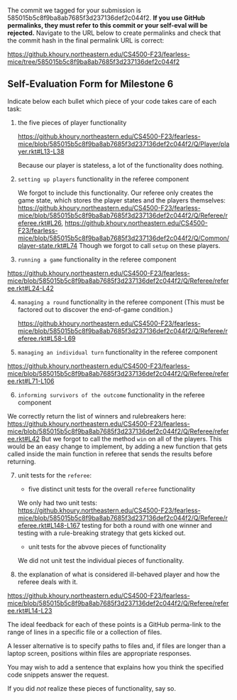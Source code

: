 The commit we tagged for your submission is 585015b5c8f9ba8ab7685f3d237136def2c044f2.
**If you use GitHub permalinks, they must refer to this commit or your self-eval will be rejected.**
Navigate to the URL below to create permalinks and check that the commit hash in the final permalink URL is correct:

https://github.khoury.northeastern.edu/CS4500-F23/fearless-mice/tree/585015b5c8f9ba8ab7685f3d237136def2c044f2

## Self-Evaluation Form for Milestone 6

Indicate below each bullet which piece of your code takes care of each task:

1. the five pieces of player functionality

   https://github.khoury.northeastern.edu/CS4500-F23/fearless-mice/blob/585015b5c8f9ba8ab7685f3d237136def2c044f2/Q/Player/player.rkt#L13-L38
   
   Because our player is stateless, a lot of the functionality does nothing. 

2. `setting up players` functionality in the referee component 

    We forgot to include this functionality. Our referee only creates the game state, which stores the player states and the players themselves:
    https://github.khoury.northeastern.edu/CS4500-F23/fearless-mice/blob/585015b5c8f9ba8ab7685f3d237136def2c044f2/Q/Referee/referee.rkt#L26, https://github.khoury.northeastern.edu/CS4500-F23/fearless-mice/blob/585015b5c8f9ba8ab7685f3d237136def2c044f2/Q/Common/player-state.rkt#L74 
    Though we forgot to call `setup` on these players.

3. `running a game` functionality in the referee component

https://github.khoury.northeastern.edu/CS4500-F23/fearless-mice/blob/585015b5c8f9ba8ab7685f3d237136def2c044f2/Q/Referee/referee.rkt#L24-L42

4. `managing a round` functionality in the referee component
    (This must be factored out to discover the end-of-game condition.)
    
    https://github.khoury.northeastern.edu/CS4500-F23/fearless-mice/blob/585015b5c8f9ba8ab7685f3d237136def2c044f2/Q/Referee/referee.rkt#L58-L69

5. `managing an individual turn` functionality in the referee component

https://github.khoury.northeastern.edu/CS4500-F23/fearless-mice/blob/585015b5c8f9ba8ab7685f3d237136def2c044f2/Q/Referee/referee.rkt#L71-L106

6. `informing survivors of the outcome` functionality in the referee component

We correctly return the list of winners and rulebreakers here: https://github.khoury.northeastern.edu/CS4500-F23/fearless-mice/blob/585015b5c8f9ba8ab7685f3d237136def2c044f2/Q/Referee/referee.rkt#L42
But we forgot to call the method `win` on all of the players. This would be an easy change to implement, by adding a new function that gets called inside the main function in referee that sends the results before returning.

7. unit tests for the `referee`:

   - five distinct unit tests for the overall `referee` functionality

    We only had two unit tests: https://github.khoury.northeastern.edu/CS4500-F23/fearless-mice/blob/585015b5c8f9ba8ab7685f3d237136def2c044f2/Q/Referee/referee.rkt#L148-L167 testing for both a round with one winner and testing with a rule-breaking strategy that gets kicked out.

   - unit tests for the abvove pieces of functionality 

    We did not unit test the individual pieces of functionality.
   
8. the explanation of what is considered ill-behaved player and how the referee deals with it.

https://github.khoury.northeastern.edu/CS4500-F23/fearless-mice/blob/585015b5c8f9ba8ab7685f3d237136def2c044f2/Q/Referee/referee.rkt#L14-L23

The ideal feedback for each of these points is a GitHub perma-link to
the range of lines in a specific file or a collection of files.

A lesser alternative is to specify paths to files and, if files are
longer than a laptop screen, positions within files are appropriate
responses.

You may wish to add a sentence that explains how you think the
specified code snippets answer the request.

If you did *not* realize these pieces of functionality, say so.


